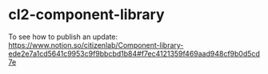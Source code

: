 # cl2-component-library

To see how to publish an update: https://www.notion.so/citizenlab/Component-library-ede2e7a1cd5641c9953c9f9bbcbd1b84#f7ec4121359f469aad948cf9b0d5cd7e
